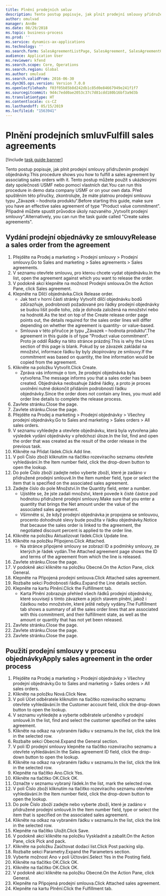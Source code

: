 ```yaml
---
title: Plnění prodejních smluv
description: Tento postup popisuje, jak plnit prodejní smlouvy přidružením prodejní objednávky.
author: omulvad
manager: AnnBe
ms.date: 08/29/2018
ms.topic: business-process
ms.prod: ''
ms.service: dynamics-ax-applications
ms.technology: ''
ms.search.form: SalesAgreementListPage, SalesAgreement, SalesAgreementGenerateReleaseOrder, SalesTableListPage, SalesTable, AgreementLine, SalesCreateOrder,  SalesEditLines
audience: Application User
ms.reviewer: kfend
ms.search.scope: Core, Operations
ms.search.region: Global
ms.author: omulvad
ms.search.validFrom: 2016-06-30
ms.dyn365.ops.version: Version 7.0.0
ms.openlocfilehash: f03f05b85b8d242db1c85d0e84667949e241f1f7
ms.sourcegitcommit: 9d4c7edd0ae2053c37c7d81cdd180b16bf3a9d3b
ms.translationtype: HT
ms.contentlocale: cs-CZ
ms.lasthandoff: 05/15/2019
ms.locfileid: "1563941"
---
```

# <a name="fulfill-sales-agreements"></a><span data-ttu-id="ff16f-103">Plnění prodejních smluv</span><span class="sxs-lookup"><span data-stu-id="ff16f-103">Fulfill sales agreements</span></span>

[!include [task guide banner](../../includes/task-guide-banner.md)]

<span data-ttu-id="ff16f-104">Tento postup popisuje, jak plnit prodejní smlouvy přidružením prodejní objednávky.</span><span class="sxs-lookup"><span data-stu-id="ff16f-104">This procedure shows you how to fulfill a sales agreement by associating sales orders with it.</span></span> <span data-ttu-id="ff16f-105">Tento postup můžete použít s ukázkovými daty společnosti USMF nebo pomocí vlastních dat.</span><span class="sxs-lookup"><span data-stu-id="ff16f-105">You can run this procedure in demo data company USMF or on your own data.</span></span> <span data-ttu-id="ff16f-106">Před spuštěním této příručky, zkontrolujte, že máte platnou prodejní smlouvu typu „Závazek – hodnota produktu“.</span><span class="sxs-lookup"><span data-stu-id="ff16f-106">Before starting this guide, make sure you have an effective sales agreement of type "Product value commitment".</span></span> <span data-ttu-id="ff16f-107">Případně můžete spustit průvodce úkoly nazvaného „Vytvořit prodejní smlouvy“.</span><span class="sxs-lookup"><span data-stu-id="ff16f-107">Alternatively, you can run the task guide called "Create sales agreements".</span></span>  




## <a name="release-a-sales-order-from-the-agreement"></a><span data-ttu-id="ff16f-108">Vydání prodejní objednávky ze smlouvy</span><span class="sxs-lookup"><span data-stu-id="ff16f-108">Release a sales order from the agreement</span></span>
1. <span data-ttu-id="ff16f-109">Přejděte na Prodej a marketing > Prodejní smlouvy > Prodejní smlouvy.</span><span class="sxs-lookup"><span data-stu-id="ff16f-109">Go to Sales and marketing > Sales agreements > Sales agreements.</span></span>
2. <span data-ttu-id="ff16f-110">V seznamu otevřete smlouvu, pro kterou chcete vydat objednávku.</span><span class="sxs-lookup"><span data-stu-id="ff16f-110">In the list, open the agreement against which you want to release the order.</span></span>
3. <span data-ttu-id="ff16f-111">V podokně akcí klepněte na možnost Prodejní smlouva.</span><span class="sxs-lookup"><span data-stu-id="ff16f-111">On the Action Pane, click Sales agreement.</span></span>
4. <span data-ttu-id="ff16f-112">Klepněte na Dílčí objednávka.</span><span class="sxs-lookup"><span data-stu-id="ff16f-112">Click Release order.</span></span>
    * <span data-ttu-id="ff16f-113">Jak text v horní části stránky Vytvořit dílčí objednávku bodů zdůrazňuje, podrobnosti požadované pro řádky prodejní objednávky se budou lišit podle toho, zda je dohoda založená na množství nebo na hodnotě.</span><span class="sxs-lookup"><span data-stu-id="ff16f-113">As the text on top of the  Create release order page points out, the details required for the sales order lines will differ depending on whether the agreement is quantity- or value-based.</span></span>  
    * <span data-ttu-id="ff16f-114">Smlouva v této příručce je typu „Závazek – hodnota produktu“.</span><span class="sxs-lookup"><span data-stu-id="ff16f-114">The agreement in this guide is of type "Product value commitment".</span></span> <span data-ttu-id="ff16f-115">Proto je oddíl Řádky na této stránce prázdný.</span><span class="sxs-lookup"><span data-stu-id="ff16f-115">This is why the Lines section of this page is blank.</span></span> <span data-ttu-id="ff16f-116">Pokud by se závazek zakládal na množství, informace řádku by byly zkopírovány ze smlouvy.</span><span class="sxs-lookup"><span data-stu-id="ff16f-116">If the commitment was based on quantity, the line information would be copied from the agreement.</span></span>  
5. <span data-ttu-id="ff16f-117">Klikněte na položku Vytvořit.</span><span class="sxs-lookup"><span data-stu-id="ff16f-117">Click Create.</span></span>
    * <span data-ttu-id="ff16f-118">Zpráva vás informuje o tom, že prodejní objednávka byla vytvořena.</span><span class="sxs-lookup"><span data-stu-id="ff16f-118">The message informs you that a sales order has been created.</span></span> <span data-ttu-id="ff16f-119">Objednávka neobsahuje žádné řádky, a proto je proces uvolnění nutné dokončit přidáním podrobností řádku objednávky.</span><span class="sxs-lookup"><span data-stu-id="ff16f-119">Since the order does not contain any lines, you must add order line details to complete the release process.</span></span>   
6. <span data-ttu-id="ff16f-120">Zavřete stránku.</span><span class="sxs-lookup"><span data-stu-id="ff16f-120">Close the page.</span></span>
7. <span data-ttu-id="ff16f-121">Zavřete stránku.</span><span class="sxs-lookup"><span data-stu-id="ff16f-121">Close the page.</span></span>
8. <span data-ttu-id="ff16f-122">Přejděte na Prodej a marketing > Prodejní objednávky > Všechny prodejní objednávky.</span><span class="sxs-lookup"><span data-stu-id="ff16f-122">Go to Sales and marketing > Sales orders > All sales orders.</span></span>
9. <span data-ttu-id="ff16f-123">V seznamu vyhledejte a otevřete objednávku, která byla vytvořena jako výsledek vydání objednávky v předchozí úloze.</span><span class="sxs-lookup"><span data-stu-id="ff16f-123">In the list, find and open the order that was created as the result of the order release in the previous task.</span></span>
10. <span data-ttu-id="ff16f-124">Klikněte na Přidat řádek.</span><span class="sxs-lookup"><span data-stu-id="ff16f-124">Click Add line.</span></span>
11. <span data-ttu-id="ff16f-125">V poli Číslo zboží kliknutím na tlačítko rozevíracího seznamu otevřete vyhledávání.</span><span class="sxs-lookup"><span data-stu-id="ff16f-125">In the Item number field, click the drop-down button to open the lookup.</span></span>
12. <span data-ttu-id="ff16f-126">Do pole Číslo zboží zadejte nebo vyberte zboží, které je zadáno v přidružené prodejní smlouvě.</span><span class="sxs-lookup"><span data-stu-id="ff16f-126">In the Item number field, type or select the item that is specified on the associated sales agreement.</span></span>
13. <span data-ttu-id="ff16f-127">Zadejte číslo do pole Množství.</span><span class="sxs-lookup"><span data-stu-id="ff16f-127">In the Quantity field, enter a number.</span></span>
    * <span data-ttu-id="ff16f-128">Ujistěte se, že jste zadali množství, které povede k čisté částce pod hodnotou přidružené prodejní smlouvy.</span><span class="sxs-lookup"><span data-stu-id="ff16f-128">Make sure that you enter a quantity that brings the Net amount under the value of the associated sales agreement.</span></span>  
    * <span data-ttu-id="ff16f-129">Všimněte si, že když prodejní objednávka je propojena se smlouvou, procento dohodnuté slevy bude použita v řádku objednávky.</span><span class="sxs-lookup"><span data-stu-id="ff16f-129">Notice that because the sales order is linked to the agreement, the negotiated discount percent is applied to the order line.</span></span>  
14. <span data-ttu-id="ff16f-130">Klikněte na položku Aktualizovat řádek.</span><span class="sxs-lookup"><span data-stu-id="ff16f-130">Click Update line.</span></span>
15. <span data-ttu-id="ff16f-131">Klikněte na položku Připojeno.</span><span class="sxs-lookup"><span data-stu-id="ff16f-131">Click Attached.</span></span>
    * <span data-ttu-id="ff16f-132">Na stránce připojené smlouvy se zobrazí ID a podmínky smlouvy, ze kterých je řádek vydán.</span><span class="sxs-lookup"><span data-stu-id="ff16f-132">The Attached agreement page shows the ID and terms of the agreement from which the line is released.</span></span>  
16. <span data-ttu-id="ff16f-133">Zavřete stránku.</span><span class="sxs-lookup"><span data-stu-id="ff16f-133">Close the page.</span></span>
17. <span data-ttu-id="ff16f-134">V podokně akcí klikněte na položku Obecné.</span><span class="sxs-lookup"><span data-stu-id="ff16f-134">On the Action Pane, click General.</span></span>
18. <span data-ttu-id="ff16f-135">Klepněte na Připojená prodejní smlouva.</span><span class="sxs-lookup"><span data-stu-id="ff16f-135">Click Attached sales agreement.</span></span>
19. <span data-ttu-id="ff16f-136">Rozbalte sekci Podrobnosti řádku.</span><span class="sxs-lookup"><span data-stu-id="ff16f-136">Expand the Line details section.</span></span>
20. <span data-ttu-id="ff16f-137">Klepněte na kartu Plnění.</span><span class="sxs-lookup"><span data-stu-id="ff16f-137">Click the Fulfillment tab.</span></span>
    * <span data-ttu-id="ff16f-138">Karta Plnění zobrazuje přehled všech řádků prodejní objednávky, které souvisejí s tímto závazkem a jejich stavem plnění, jakož i částkou nebo množstvím, které ještě nebyly vydány.</span><span class="sxs-lookup"><span data-stu-id="ff16f-138">The Fulfillment tab shows a summary of all the sales order lines that are associated with this commitment, and their fulfillment state, as well as the amount or quantity that has not yet been released.</span></span>   
21. <span data-ttu-id="ff16f-139">Zavřete stránku.</span><span class="sxs-lookup"><span data-stu-id="ff16f-139">Close the page.</span></span>
22. <span data-ttu-id="ff16f-140">Zavřete stránku.</span><span class="sxs-lookup"><span data-stu-id="ff16f-140">Close the page.</span></span>
23. <span data-ttu-id="ff16f-141">Zavřete stránku.</span><span class="sxs-lookup"><span data-stu-id="ff16f-141">Close the page.</span></span>

## <a name="apply-sales-agreement-in-the-order-process"></a><span data-ttu-id="ff16f-142">Použití prodejní smlouvy v procesu objednávky</span><span class="sxs-lookup"><span data-stu-id="ff16f-142">Apply sales agreement in the order process</span></span>
1. <span data-ttu-id="ff16f-143">Přejděte na Prodej a marketing > Prodejní objednávky > Všechny prodejní objednávky.</span><span class="sxs-lookup"><span data-stu-id="ff16f-143">Go to Sales and marketing > Sales orders > All sales orders.</span></span>
2. <span data-ttu-id="ff16f-144">Klikněte na položku Nová.</span><span class="sxs-lookup"><span data-stu-id="ff16f-144">Click New.</span></span>
3. <span data-ttu-id="ff16f-145">V poli Účet odběratele kliknutím na tlačítko rozevíracího seznamu otevřete vyhledávání.</span><span class="sxs-lookup"><span data-stu-id="ff16f-145">In the Customer account field, click the drop-down button to open the lookup.</span></span>
4. <span data-ttu-id="ff16f-146">V seznamu vyhledejte a vyberte odběratele určeného v prodejní smlouvě.</span><span class="sxs-lookup"><span data-stu-id="ff16f-146">In the list, find and select the customer specified on the sales agreement.</span></span>
5. <span data-ttu-id="ff16f-147">Klikněte na odkaz na vybraném řádku v seznamu.</span><span class="sxs-lookup"><span data-stu-id="ff16f-147">In the list, click the link in the selected row.</span></span>
6. <span data-ttu-id="ff16f-148">Rozbalte sekci Obecné.</span><span class="sxs-lookup"><span data-stu-id="ff16f-148">Expand the General section.</span></span>
7. <span data-ttu-id="ff16f-149">V poli ID prodejní smlouvy klepněte na tlačítko rozevíracího seznamu a otevřete vyhledávání.</span><span class="sxs-lookup"><span data-stu-id="ff16f-149">In the Sales agreement ID field, click the drop-down button to open the lookup.</span></span>
8. <span data-ttu-id="ff16f-150">Klikněte na odkaz na vybraném řádku v seznamu.</span><span class="sxs-lookup"><span data-stu-id="ff16f-150">In the list, click the link in the selected row.</span></span>
9. <span data-ttu-id="ff16f-151">Klepněte na tlačítko Ano.</span><span class="sxs-lookup"><span data-stu-id="ff16f-151">Click Yes.</span></span>
10. <span data-ttu-id="ff16f-152">Klikněte na tlačítko OK.</span><span class="sxs-lookup"><span data-stu-id="ff16f-152">Click OK.</span></span>
11. <span data-ttu-id="ff16f-153">Označte v seznamu vybraný řádek.</span><span class="sxs-lookup"><span data-stu-id="ff16f-153">In the list, mark the selected row.</span></span>
12. <span data-ttu-id="ff16f-154">V poli Číslo zboží kliknutím na tlačítko rozevíracího seznamu otevřete vyhledávání.</span><span class="sxs-lookup"><span data-stu-id="ff16f-154">In the Item number field, click the drop-down button to open the lookup.</span></span>
13. <span data-ttu-id="ff16f-155">Do pole Číslo zboží zadejte nebo vyberte zboží, které je zadáno v přidružené prodejní smlouvě.</span><span class="sxs-lookup"><span data-stu-id="ff16f-155">In the Item number field, type or select the item that is specified on the associated sales agreement.</span></span>
14. <span data-ttu-id="ff16f-156">Klikněte na odkaz na vybraném řádku v seznamu.</span><span class="sxs-lookup"><span data-stu-id="ff16f-156">In the list, click the link in the selected row.</span></span>
15. <span data-ttu-id="ff16f-157">Klepněte na tlačítko Uložit.</span><span class="sxs-lookup"><span data-stu-id="ff16f-157">Click Save.</span></span>
16. <span data-ttu-id="ff16f-158">V podokně akcí klikněte na položku Vyskladnit a zabalit.</span><span class="sxs-lookup"><span data-stu-id="ff16f-158">On the Action Pane, click Pick and pack.</span></span>
17. <span data-ttu-id="ff16f-159">Klikněte na položku Zaúčtovat dodací list.</span><span class="sxs-lookup"><span data-stu-id="ff16f-159">Click Post packing slip.</span></span>
18. <span data-ttu-id="ff16f-160">Rozbalte sekci Parametry.</span><span class="sxs-lookup"><span data-stu-id="ff16f-160">Expand the Parameters section.</span></span>
19. <span data-ttu-id="ff16f-161">Vyberte možnost Ano v poli Účtování.</span><span class="sxs-lookup"><span data-stu-id="ff16f-161">Select Yes in the Posting field.</span></span>
20. <span data-ttu-id="ff16f-162">Klikněte na tlačítko OK.</span><span class="sxs-lookup"><span data-stu-id="ff16f-162">Click OK.</span></span>
21. <span data-ttu-id="ff16f-163">Klikněte na tlačítko OK.</span><span class="sxs-lookup"><span data-stu-id="ff16f-163">Click OK.</span></span>
22. <span data-ttu-id="ff16f-164">V podokně akcí klikněte na položku Obecné.</span><span class="sxs-lookup"><span data-stu-id="ff16f-164">On the Action Pane, click General.</span></span>
23. <span data-ttu-id="ff16f-165">Klepněte na Připojená prodejní smlouva.</span><span class="sxs-lookup"><span data-stu-id="ff16f-165">Click Attached sales agreement.</span></span>
24. <span data-ttu-id="ff16f-166">Klepněte na kartu Plnění.</span><span class="sxs-lookup"><span data-stu-id="ff16f-166">Click the Fulfillment tab.</span></span>

